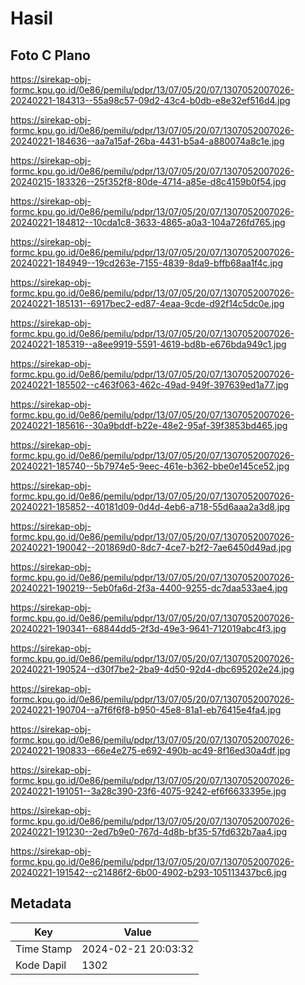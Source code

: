 # Hasil

## Foto C Plano

https://sirekap-obj-formc.kpu.go.id/0e86/pemilu/pdpr/13/07/05/20/07/1307052007026-20240221-184313--55a98c57-09d2-43c4-b0db-e8e32ef516d4.jpg

https://sirekap-obj-formc.kpu.go.id/0e86/pemilu/pdpr/13/07/05/20/07/1307052007026-20240221-184636--aa7a15af-26ba-4431-b5a4-a880074a8c1e.jpg

https://sirekap-obj-formc.kpu.go.id/0e86/pemilu/pdpr/13/07/05/20/07/1307052007026-20240215-183326--25f352f8-80de-4714-a85e-d8c4159b0f54.jpg

https://sirekap-obj-formc.kpu.go.id/0e86/pemilu/pdpr/13/07/05/20/07/1307052007026-20240221-184812--10cda1c8-3633-4865-a0a3-104a726fd765.jpg

https://sirekap-obj-formc.kpu.go.id/0e86/pemilu/pdpr/13/07/05/20/07/1307052007026-20240221-184949--19cd263e-7155-4839-8da9-bffb68aa1f4c.jpg

https://sirekap-obj-formc.kpu.go.id/0e86/pemilu/pdpr/13/07/05/20/07/1307052007026-20240221-185131--6917bec2-ed87-4eaa-9cde-d92f14c5dc0e.jpg

https://sirekap-obj-formc.kpu.go.id/0e86/pemilu/pdpr/13/07/05/20/07/1307052007026-20240221-185319--a8ee9919-5591-4619-bd8b-e676bda949c1.jpg

https://sirekap-obj-formc.kpu.go.id/0e86/pemilu/pdpr/13/07/05/20/07/1307052007026-20240221-185502--c463f063-462c-49ad-949f-397639ed1a77.jpg

https://sirekap-obj-formc.kpu.go.id/0e86/pemilu/pdpr/13/07/05/20/07/1307052007026-20240221-185616--30a9bddf-b22e-48e2-95af-39f3853bd465.jpg

https://sirekap-obj-formc.kpu.go.id/0e86/pemilu/pdpr/13/07/05/20/07/1307052007026-20240221-185740--5b7974e5-9eec-461e-b362-bbe0e145ce52.jpg

https://sirekap-obj-formc.kpu.go.id/0e86/pemilu/pdpr/13/07/05/20/07/1307052007026-20240221-185852--40181d09-0d4d-4eb6-a718-55d6aaa2a3d8.jpg

https://sirekap-obj-formc.kpu.go.id/0e86/pemilu/pdpr/13/07/05/20/07/1307052007026-20240221-190042--201869d0-8dc7-4ce7-b2f2-7ae6450d49ad.jpg

https://sirekap-obj-formc.kpu.go.id/0e86/pemilu/pdpr/13/07/05/20/07/1307052007026-20240221-190219--5eb0fa6d-2f3a-4400-9255-dc7daa533ae4.jpg

https://sirekap-obj-formc.kpu.go.id/0e86/pemilu/pdpr/13/07/05/20/07/1307052007026-20240221-190341--68844dd5-2f3d-49e3-9641-712019abc4f3.jpg

https://sirekap-obj-formc.kpu.go.id/0e86/pemilu/pdpr/13/07/05/20/07/1307052007026-20240221-190524--d30f7be2-2ba9-4d50-92d4-dbc695202e24.jpg

https://sirekap-obj-formc.kpu.go.id/0e86/pemilu/pdpr/13/07/05/20/07/1307052007026-20240221-190704--a7f6f6f8-b950-45e8-81a1-eb76415e4fa4.jpg

https://sirekap-obj-formc.kpu.go.id/0e86/pemilu/pdpr/13/07/05/20/07/1307052007026-20240221-190833--66e4e275-e692-490b-ac49-8f16ed30a4df.jpg

https://sirekap-obj-formc.kpu.go.id/0e86/pemilu/pdpr/13/07/05/20/07/1307052007026-20240221-191051--3a28c390-23f6-4075-9242-ef6f6633395e.jpg

https://sirekap-obj-formc.kpu.go.id/0e86/pemilu/pdpr/13/07/05/20/07/1307052007026-20240221-191230--2ed7b9e0-767d-4d8b-bf35-57fd632b7aa4.jpg

https://sirekap-obj-formc.kpu.go.id/0e86/pemilu/pdpr/13/07/05/20/07/1307052007026-20240221-191542--c21486f2-6b00-4902-b293-105113437bc6.jpg


## Metadata

| Key        | Value               |
| ---------- | ------------------- |
| Time Stamp | 2024-02-21 20:03:32 |
| Kode Dapil | 1302                |



